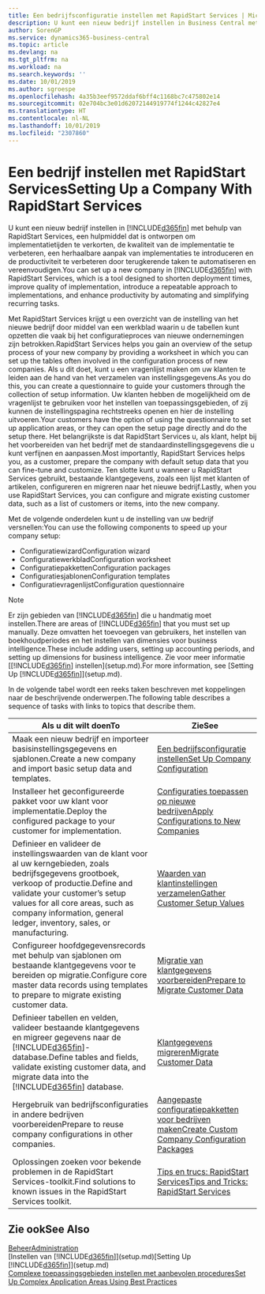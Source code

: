 ```yaml
---
title: Een bedrijfsconfiguratie instellen met RapidStart Services | Microsoft Docs
description: U kunt een nieuw bedrijf instellen in Business Central met behulp van RapidStart Services. Dit is een hulpmiddel dat is ontworpen om implementatietijden te verkorten, de kwaliteit van de implementatie te verbeteren, een herhaalbare aanpak van implementaties te introduceren en de productiviteit te verbeteren door terugkerende taken te automatiseren en vereenvoudigen.
author: SorenGP
ms.service: dynamics365-business-central
ms.topic: article
ms.devlang: na
ms.tgt_pltfrm: na
ms.workload: na
ms.search.keywords: ''
ms.date: 10/01/2019
ms.author: sgroespe
ms.openlocfilehash: 4a35b3eef9572ddaf6bff4c1168bc7c475802e14
ms.sourcegitcommit: 02e704bc3e01d62072144919774f1244c42827e4
ms.translationtype: HT
ms.contentlocale: nl-NL
ms.lasthandoff: 10/01/2019
ms.locfileid: "2307860"
---
```

# <a name="setting-up-a-company-with-rapidstart-services"></a><span data-ttu-id="a7d33-103">Een bedrijf instellen met RapidStart Services</span><span class="sxs-lookup"><span data-stu-id="a7d33-103">Setting Up a Company With RapidStart Services</span></span>
<span data-ttu-id="a7d33-104">U kunt een nieuw bedrijf instellen in [!INCLUDE[d365fin](includes/d365fin_md.md)] met behulp van RapidStart Services, een hulpmiddel dat is ontworpen om implementatietijden te verkorten, de kwaliteit van de implementatie te verbeteren, een herhaalbare aanpak van implementaties te introduceren en de productiviteit te verbeteren door terugkerende taken te automatiseren en vereenvoudigen.</span><span class="sxs-lookup"><span data-stu-id="a7d33-104">You can set up a new company in [!INCLUDE[d365fin](includes/d365fin_md.md)] with RapidStart Services, which is a tool designed to shorten deployment times, improve quality of implementation, introduce a repeatable approach to implementations, and enhance productivity by automating and simplifying recurring tasks.</span></span>  

<span data-ttu-id="a7d33-105">Met RapidStart Services krijgt u een overzicht van de instelling van het nieuwe bedrijf door middel van een werkblad waarin u de tabellen kunt opzetten die vaak bij het configuratieproces van nieuwe ondernemingen zijn betrokken.</span><span class="sxs-lookup"><span data-stu-id="a7d33-105">RapidStart Services helps you gain an overview of the setup process of your new company by providing a worksheet in which you can set up the tables often involved in the configuration process of new companies.</span></span> <span data-ttu-id="a7d33-106">Als u dit doet, kunt u een vragenlijst maken om uw klanten te leiden aan de hand van het verzamelen van instellingsgegevens.</span><span class="sxs-lookup"><span data-stu-id="a7d33-106">As you do this, you can create a questionnaire to guide your customers through the collection of setup information.</span></span> <span data-ttu-id="a7d33-107">Uw klanten hebben de mogelijkheid om de vragenlijst te gebruiken voor het instellen van toepassingsgebieden, of zij kunnen de instellingspagina rechtstreeks openen en hier de instelling uitvoeren.</span><span class="sxs-lookup"><span data-stu-id="a7d33-107">Your customers have the option of using the questionnaire to set up application areas, or they can open the setup page directly and do the setup there.</span></span> <span data-ttu-id="a7d33-108">Het belangrijkste is dat RapidStart Services u, als klant, helpt bij het voorbereiden van het bedrijf met de standaardinstellingsgegevens die u kunt verfijnen en aanpassen.</span><span class="sxs-lookup"><span data-stu-id="a7d33-108">Most importantly, RapidStart Services helps you, as a customer, prepare the company with default setup data that you can fine-tune and customize.</span></span> <span data-ttu-id="a7d33-109">Ten slotte kunt u wanneer u RapidStart Services gebruikt, bestaande klantgegevens, zoals een lijst met klanten of artikelen, configureren en migreren naar het nieuwe bedrijf.</span><span class="sxs-lookup"><span data-stu-id="a7d33-109">Lastly, when you use RapidStart Services, you can configure and migrate existing customer data, such as a list of customers or items, into the new company.</span></span>

<span data-ttu-id="a7d33-110">Met de volgende onderdelen kunt u de instelling van uw bedrijf versnellen:</span><span class="sxs-lookup"><span data-stu-id="a7d33-110">You can use the following components to speed up your company setup:</span></span>  

-   <span data-ttu-id="a7d33-111">Configuratiewizard</span><span class="sxs-lookup"><span data-stu-id="a7d33-111">Configuration wizard</span></span>  
-   <span data-ttu-id="a7d33-112">Configuratiewerkblad</span><span class="sxs-lookup"><span data-stu-id="a7d33-112">Configuration worksheet</span></span>  
-   <span data-ttu-id="a7d33-113">Configuratiepakketten</span><span class="sxs-lookup"><span data-stu-id="a7d33-113">Configuration packages</span></span>  
-   <span data-ttu-id="a7d33-114">Configuratiesjablonen</span><span class="sxs-lookup"><span data-stu-id="a7d33-114">Configuration templates</span></span>  
-   <span data-ttu-id="a7d33-115">Configuratievragenlijst</span><span class="sxs-lookup"><span data-stu-id="a7d33-115">Configuration questionnaire</span></span>  

> [!Note]  
>  <span data-ttu-id="a7d33-116">Er zijn gebieden van [!INCLUDE[d365fin](includes/d365fin_md.md)] die u handmatig moet instellen.</span><span class="sxs-lookup"><span data-stu-id="a7d33-116">There are areas of [!INCLUDE[d365fin](includes/d365fin_md.md)] that you must set up manually.</span></span> <span data-ttu-id="a7d33-117">Deze omvatten het toevoegen van gebruikers, het instellen van boekhoudperiodes en het instellen van dimensies voor business intelligence.</span><span class="sxs-lookup"><span data-stu-id="a7d33-117">These include adding users, setting up accounting periods, and setting up dimensions for business intelligence.</span></span> <span data-ttu-id="a7d33-118">Zie voor meer informatie [[!INCLUDE[d365fin](includes/d365fin_md.md)] instellen](setup.md).</span><span class="sxs-lookup"><span data-stu-id="a7d33-118">For more information, see [Setting Up [!INCLUDE[d365fin](includes/d365fin_md.md)]](setup.md).</span></span>

 <span data-ttu-id="a7d33-119">In de volgende tabel wordt een reeks taken beschreven met koppelingen naar de beschrijvende onderwerpen.</span><span class="sxs-lookup"><span data-stu-id="a7d33-119">The following table describes a sequence of tasks with links to topics that describe them.</span></span>

|<span data-ttu-id="a7d33-120">**Als u dit wilt doen**</span><span class="sxs-lookup"><span data-stu-id="a7d33-120">**To**</span></span>|<span data-ttu-id="a7d33-121">**Zie**</span><span class="sxs-lookup"><span data-stu-id="a7d33-121">**See**</span></span>|  
|------------|-------------|  
|<span data-ttu-id="a7d33-122">Maak een nieuw bedrijf en importeer basisinstellingsgegevens en sjablonen.</span><span class="sxs-lookup"><span data-stu-id="a7d33-122">Create a new company and import basic setup data and templates.</span></span>|[<span data-ttu-id="a7d33-123">Een bedrijfsconfiguratie instellen</span><span class="sxs-lookup"><span data-stu-id="a7d33-123">Set Up Company Configuration</span></span>](admin-set-up-company-configuration.md)|  
|<span data-ttu-id="a7d33-124">Installeer het geconfigureerde pakket voor uw klant voor implementatie.</span><span class="sxs-lookup"><span data-stu-id="a7d33-124">Deploy the configured package to your customer for implementation.</span></span>|[<span data-ttu-id="a7d33-125">Configuraties toepassen op nieuwe bedrijven</span><span class="sxs-lookup"><span data-stu-id="a7d33-125">Apply Configurations to New Companies</span></span>](admin-apply-configuration-to-new-companies.md)|
|<span data-ttu-id="a7d33-126">Definieer en valideer de instellingswaarden van de klant voor al uw kerngebieden, zoals bedrijfsgegevens grootboek, verkoop of productie.</span><span class="sxs-lookup"><span data-stu-id="a7d33-126">Define and validate your customer’s setup values for all core areas, such as company information, general ledger, inventory, sales, or manufacturing.</span></span>|[<span data-ttu-id="a7d33-127">Waarden van klantinstellingen verzamelen</span><span class="sxs-lookup"><span data-stu-id="a7d33-127">Gather Customer Setup Values</span></span>](admin-gather-customer-setup-values.md)|  
|<span data-ttu-id="a7d33-128">Configureer hoofdgegevensrecords met behulp van sjablonen om bestaande klantgegevens voor te bereiden op migratie.</span><span class="sxs-lookup"><span data-stu-id="a7d33-128">Configure core master data records using templates to prepare to migrate existing customer data.</span></span>|[<span data-ttu-id="a7d33-129">Migratie van klantgegevens voorbereiden</span><span class="sxs-lookup"><span data-stu-id="a7d33-129">Prepare to Migrate Customer Data</span></span>](admin-use-templates-to-prepare-customer-data-for-migration.md)|  
|<span data-ttu-id="a7d33-130">Definieer tabellen en velden, valideer bestaande klantgegevens en migreer gegevens naar de [!INCLUDE[d365fin](includes/d365fin_md.md)]-database.</span><span class="sxs-lookup"><span data-stu-id="a7d33-130">Define tables and fields, validate existing customer data, and migrate data into the [!INCLUDE[d365fin](includes/d365fin_md.md)] database.</span></span>|[<span data-ttu-id="a7d33-131">Klantgegevens migreren</span><span class="sxs-lookup"><span data-stu-id="a7d33-131">Migrate Customer Data</span></span>](admin-migrate-customer-data.md)|
|<span data-ttu-id="a7d33-132">Hergebruik van bedrijfsconfiguraties in andere bedrijven voorbereiden</span><span class="sxs-lookup"><span data-stu-id="a7d33-132">Prepare to reuse company configurations in other companies.</span></span>|[<span data-ttu-id="a7d33-133">Aangepaste configuratiepakketten voor bedrijven maken</span><span class="sxs-lookup"><span data-stu-id="a7d33-133">Create Custom Company Configuration Packages</span></span>](admin-how-to-create-custom-company-configuration-packages.md)|
|<span data-ttu-id="a7d33-134">Oplossingen zoeken voor bekende problemen in de RapidStart Services-toolkit.</span><span class="sxs-lookup"><span data-stu-id="a7d33-134">Find solutions to known issues in the RapidStart Services toolkit.</span></span>|[<span data-ttu-id="a7d33-135">Tips en trucs: RapidStart Services</span><span class="sxs-lookup"><span data-stu-id="a7d33-135">Tips and Tricks: RapidStart Services</span></span>](admin-tips-and-tricks-rapidstart-services.md)|  

## <a name="see-also"></a><span data-ttu-id="a7d33-136">Zie ook</span><span class="sxs-lookup"><span data-stu-id="a7d33-136">See Also</span></span>  
[<span data-ttu-id="a7d33-137">Beheer</span><span class="sxs-lookup"><span data-stu-id="a7d33-137">Administration</span></span>](admin-setup-and-administration.md)  
<span data-ttu-id="a7d33-138">[Instellen van [!INCLUDE[d365fin](includes/d365fin_md.md)]](setup.md)</span><span class="sxs-lookup"><span data-stu-id="a7d33-138">[Setting Up [!INCLUDE[d365fin](includes/d365fin_md.md)]](setup.md)</span></span>  
[<span data-ttu-id="a7d33-139">Complexe toepassingsgebieden instellen met aanbevolen procedures</span><span class="sxs-lookup"><span data-stu-id="a7d33-139">Set Up Complex Application Areas Using Best Practices</span></span>](set-up-complex-application-areas-using-best-practices.md)   
